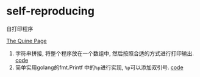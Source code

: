 # self-reproducing

自打印程序

[The Quine Page](http://www.nyx.net/~gthompso/quine.htm)



1. 字符串拼接, 将整个程序放在一个数组中, 然后按照合适的方式进行打印输出.  [code](./self-reproducing-1.go)
2. 简单实用golang的fmt.Printf 中的`%p`进行实现, `%p`可以添加双引号. [code](./self-reproducing-2.go)

